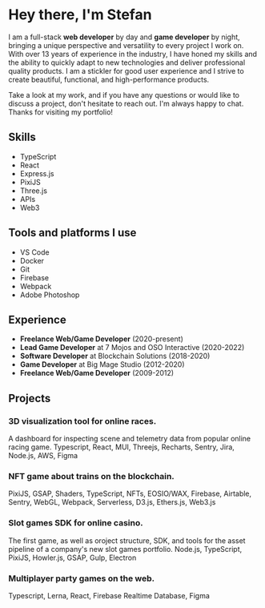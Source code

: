# Hey there, I'm Stefan

I am a full-stack **web developer** by day and **game developer** by night, bringing a unique perspective and versatility to every project I work on. With over 13 years of experience in the industry, I have honed my skills and the ability to quickly adapt to new technologies and deliver professional quality products.
I am a stickler for good user experience and I strive to create beautiful, functional, and high-performance products.

Take a look at my work, and if you have any questions or would like to discuss a project, don't hesitate to reach out. I'm always happy to chat. Thanks for visiting my portfolio!

## Skills
- TypeScript
- React
- Express.js
- PixiJS
- Three.js
- APIs
- Web3

## Tools and platforms I use
- VS Code
- Docker
- Git
- Firebase
- Webpack
- Adobe Photoshop

## Experience
- **Freelance Web/Game Developer** (2020-present)
- **Lead Game Developer** at 7 Mojos and OSO Interactive (2020-2022)
- **Software Developer** at Blockchain Solutions (2018-2020)
- **Game Developer** at Big Mage Studio (2012-2020)
- **Freelance Web/Game Developer** (2009-2012)

## Projects

### 3D visualization tool for online races. 
A dashboard for inspecting scene and telemetry data from popular online racing game.
Typescript, React, MUI, Threejs, Recharts, Sentry, Jira, Node.js, AWS, Figma

### NFT game about trains on the blockchain.
PixiJS, GSAP, Shaders, TypeScript, NFTs, EOSIO/WAX, Firebase, Airtable, Sentry, WebGL, Webpack, Serverless, D3.js, Ethers.js, Web3.js

### Slot games SDK for online casino.
The first game, as well as oroject structure, SDK, and tools for the asset pipeline of a company's new slot games portfolio.
Node.js, TypeScript, PixiJS, Howler.js, GSAP, Gulp, Electron

### Multiplayer party games on the web.
Typescript, Lerna, React, Firebase Realtime Database, Figma
